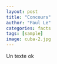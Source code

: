 ```yaml
---
layout: post
title: "Concours"
author: "Paul Le"
categories: facts
tags: [sample]
image: cuba-2.jpg
---
```


Un texte ok